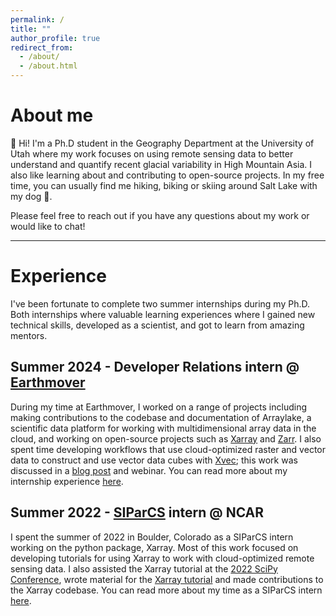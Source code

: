 ```yaml
---
permalink: /
title: ""
author_profile: true
redirect_from: 
  - /about/
  - /about.html
---
```


About me
======
:wave: Hi! I'm a Ph.D student in the Geography Department at the University of Utah where my work focuses on using remote sensing data to better understand and quantify recent glacial variability in High Mountain Asia. I also like learning about and contributing to open-source projects. In my free time, you can usually find me hiking, biking or skiing around Salt Lake with my dog :slightly_smiling_face:.

Please feel free to reach out if you have any questions about my work or would like to chat!

------



Experience
======
I've been fortunate to complete two summer internships during my Ph.D. Both internships where valuable learning experiences where I gained new technical skills, developed as a scientist, and got to learn from amazing mentors.

Summer 2024 - Developer Relations intern @ [Earthmover]()
------
During my time at Earthmover, I worked on a range of projects including making contributions to the codebase and documentation of Arraylake, a scientific data platform for working with multidimensional array data in the cloud, and working on open-source projects such as [Xarray](https://xarray.dev/) and [Zarr](https://zarr.readthedocs.io/en/stable/). I also spent time developing workflows that use cloud-optimized raster and vector data to construct and use vector data cubes with [Xvec](https://xvec.readthedocs.io/en/stable/); this work was discussed in a [blog post](https://earthmover.io/blog/vector-datacube-pt1) and webinar. You can read more about my internship experience [here](https://www.linkedin.com/pulse/reflections-my-summer-internship-earthmover-emma-marshall-x66jc).

Summer 2022 - [SIParCS](https://www.cisl.ucar.edu/outreach/internships) intern @ NCAR
------
I spent the summer of 2022 in Boulder, Colorado as a SIParCS intern working on the python package, Xarray. Most of this work focused on developing tutorials for using Xarray to work with cloud-optimized remote sensing data. I also assisted the Xarray tutorial at the [2022 SciPy Conference](https://www.scipy2022.scipy.org/), wrote material for the [Xarray tutorial](https://tutorial.xarray.dev/intro.html) and made contributions to the Xarray codebase. You can read more about my time as a SIParCS intern [here](https://xarray.dev/blog/siparcs-2022).


